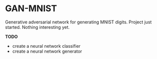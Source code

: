 # GAN-MNIST
Generative adversarial network for generating MNIST digits. Project just started. Nothing interesting yet.

**TODO**
* create a neural network classifier
* create a neural network generator
